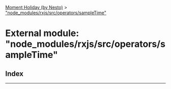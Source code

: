 [Moment Holiday (by Nesto)](../README.md) > ["node_modules/rxjs/src/operators/sampleTime"](../modules/_node_modules_rxjs_src_operators_sampletime_.md)

# External module: "node_modules/rxjs/src/operators/sampleTime"

## Index

---

